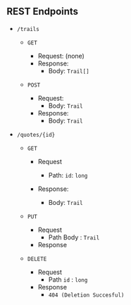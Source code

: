 ## REST Endpoints

* `/trails`

    * `GET`
    
        * Request: (none)
        * Response: 
            * Body: `Trail[]`
    
    * `POST`
    
        * Request: 
            * Body: `Trail`
        * Response: 
            * Body: `Trail`
       
                
* `/quotes/{id}`

    * `GET`
    
        * Request
            * Path: 
                `id`: `long`
                
        * Response:
            * Body: `Trail`
    
    * `PUT`
    
        * Request 
            * Path 
                Body : `Trail`
        * Response                 
                
    * `DELETE`
    
        * Request 
            * Path 
                `id` : `long`
        * Response 
            * `404 (Deletion Succesful)`                